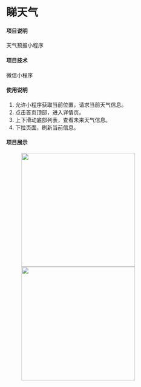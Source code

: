 # 睇天气
#### 项目说明
天气预报小程序

#### 项目技术
微信小程序

#### 使用说明
1. 允许小程序获取当前位置，请求当前天气信息。
2. 点击首页顶部，进入详情页。
3. 上下滑动底部列表，查看未来天气信息。
4. 下拉页面，刷新当前信息。

#### 项目展示
<figure class="half">
<img src="https://i.loli.net/2019/08/20/sWG3yKmCqFrEYO2.png" width="300px" /><img src="https://i.loli.net/2019/08/20/EHxAVP3NsLdri72.png" width="300px" />
</figure>
